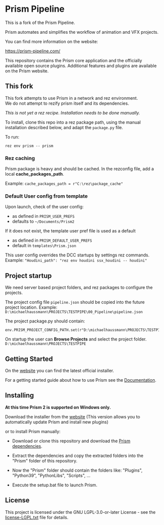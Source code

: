 # Prism Pipeline

This is a fork of the Prism Pipeline.

Prism automates and simplifies the workflow of animation and VFX projects.

You can find more information on the website:

https://prism-pipeline.com/

This repository contains the Prism core application and the officially available open source plugins.
Additional features and plugins are available on the Prism website.

## This fork

This fork attempts to use Prism in a network and rez environment.  
We do not attempt to rezify prism itself and its dependencies.

*This is not yet a rez recipe. Installation needs to be done manually.*

To install, clone this repo into a rez package path, using the manual installation described below, and adapt the `package.py` file.

To run:

````commandline
rez env prism -- prism
````

### Rez caching

Prism package is heavy and should be cached.
In the rezconfig file, add a local **cache_packages_path**.

Example: 
`cache_packages_path = r"C:\rez\package_cache"` 

### Default User config from template

Upon launch, check of the user config:
- as defined in `PRISM_USER_PREFS`
- defaults to `~/Documents/Prism2`

If it does not exist, the template user pref file is used as a default
- as defined in `PRISM_DEFAULT_USER_PREFS`
- default in `templates\Prism.json`

This user config overrides the DCC startups by settings rez commands.
Example:
`"Houdini_path": "rez env houdini ssx_houdini -- houdini"`

## Project startup

We need server based project folders, and rez packages to configure the projects.

The project config file `pipeline.json` should be copied into the future project location.
Example: `D:\michaelhaussmann\PROJECTS\TESTPIPE\00_Pipeline\pipeline.json`

The project package.py should contain:
```
env.PRISM_PROJECT_CONFIG_PATH.set(r"D:\michaelhaussmann\PROJECTS\TESTPIPE\00_Pipeline\pipeline.json")
```

On startup the user can **Browse Projects** and select the project folder.
`D:\michaelhaussmann\PROJECTS\TESTPIPE`




## Getting Started

On the [website](https://prism-pipeline.com/downloads/) you can find the latest official installer.

For a getting started guide about how to use Prism see the [Documentation](https://prism-pipeline.com/docs/latest/).


## Installing

**At this time Prism 2 is supported on Windows only.**

Download the installer from the [website](https://prism-pipeline.com/downloads/)
(This version allows you to automatically update Prism and install new plugins)

or to install Prism manually:

* Download or clone this repository and download the [Prism dependencies](https://www.dropbox.com/scl/fi/zh9t0im2qsd6mtlmpd9vs/Prism_dependencies_v2.0.0.zip?rlkey=o0lhrixa5klm3bell35wuhvsy&dl=1).

* Extract the dependencies and copy the extracted folders into the "Prism" folder of this repository.

* Now the "Prism" folder should contain the folders like:
"Plugins", "Python39", "PythonLibs", "Scripts", ...

* Execute the setup.bat file to launch Prism.

## License

This project is licensed under the GNU LGPL-3.0-or-later License - see the [license-LGPL.txt](license-LGPL.txt) file for details.